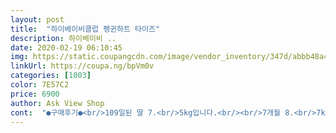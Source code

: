 ```yaml
---
layout: post 
title:  "하이베이비클럽 펭귄하트 타이즈" 
description: 하이베이비 ..
date: 2020-02-19 06:10:45 
img: https://static.coupangcdn.com/image/vendor_inventory/347d/abbb48a46e9b11265612cdf616c1a48c69a251a69e85688b21be21ad94ac.jpg 
linkUrl: https://coupa.ng/bpVm0v 
categories: [1003] 
color: 7E57C2 
price: 6900 
author: Ask View Shop 
cont:  "●구매후기●<br/>109일된 딸 7.<br/>5kg입니다.<br/><br/>7개월 8.<br/>7kg 아가예요, 재질이 부드럽고 잘 늘어나서 좋은데... <br/> 심히 잘 늘어나서 몇번 더 입으면 너덜해질 것만 같네요 ㅜㅜ 그래도 허벅지나 배부분 쪼이지 않아서 자국 안 남고 편하게 입히고 벗길 수 있어서 좋아요~ 가격대비 괜찮은것 같네요 ^^<br/>가격도 저렴하고 가성비 좋아요.<br/><br/>강추 입니당 :)<br/>구매했는데 좋아요.<br/><br/>레이스 나시와 레이어드하니 이쁨뿜뿜!<br/>발바닥에 미끄럼 방지 처리도 되어 있어요<br/>빨아도 늘어짐 줄어짐 없이 상태 그대로 이고<br/>아이 봄옷 중에 반바지가 있어서 같이 입힐려고<br/>아이가 아직 15개월이라 길이는 좀 길지만 입히니<br/>애기도 입고 불편한 기색 없이 잘 입고 다녀요<br/>양말신기면 양말이 잘 벗겨져서 불편했는데<br/>여유있게 잘 맞고 앙증맞고 귀욥네요 :)<br/>이건 양말걱정 안해도 되서 너무좋아요.<br/><br/>제품은 이상 없이 새제품으로 잘 배송 왔어요<br/>짱짱하고 어찌어찌 맞네요<br/>핑크랑 그레이 같은 사이즈 주문했는데, 길이 차이가 있습니다~~~<br/>" 
---
```

